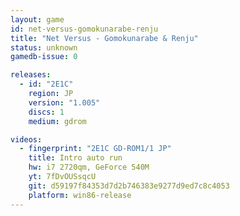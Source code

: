 ```yaml
---
layout: game
id: net-versus-gomokunarabe-renju
title: "Net Versus - Gomokunarabe & Renju"
status: unknown
gamedb-issue: 0

releases:
  - id: "2E1C"
    region: JP
    version: "1.005"
    discs: 1
    medium: gdrom

videos:
  - fingerprint: "2E1C GD-ROM1/1 JP"
    title: Intro auto run
    hw: i7 2720qm, GeForce 540M
    yt: 7fDvOUSsqcU
    git: d59197f84353d7d2b746383e9277d9ed7c8c4053
    platform: win86-release
---
```

